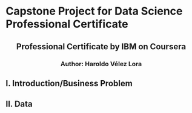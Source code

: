 # Capstone Project for Data Science Professional Certificate
## <p align="center"> Professional Certificate by IBM on Coursera </p>
### <p align="center"> Author: Haroldo Vélez Lora</p>


## I. Introduction/Business Problem
## II. Data


